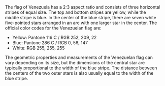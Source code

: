 The flag of Venezuela has a 2:3 aspect ratio and consists of three horizontal stripes of equal size. The top and bottom stripes are yellow, while the middle stripe is blue. In the center of the blue stripe, there are seven white five-pointed stars arranged in an arc with one larger star in the center. The official color codes for the Venezuelan flag are:

- Yellow: Pantone 116 C / RGB 252, 209, 22
- Blue: Pantone 286 C / RGB 0, 56, 147
- White: RGB 255, 255, 255

The geometric properties and measurements of the Venezuelan flag can vary depending on its size, but the dimensions of the central star are typically proportional to the width of the blue stripe. The distance between the centers of the two outer stars is also usually equal to the width of the blue stripe.